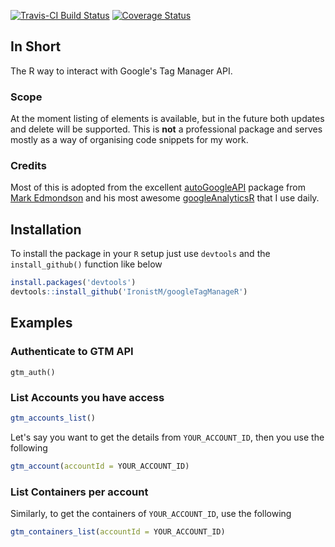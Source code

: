 [![Travis-CI Build Status](https://travis-ci.org/IronistM/googleTagManageR.svg?branch=master)](https://travis-ci.org/IronistM/googleTagManageR)
[![Coverage Status](https://img.shields.io/codecov/c/github/IronistM/googleTagManageR/master.svg)](https://codecov.io/github/IronistM/googleTagManageR?branch=master)

## In Short
The R way to interact with Google's Tag Manager API.

### Scope
At the moment listing of elements is available, but in the future both updates
and delete will be supported. This is **not** a professional package and serves mostly as a way of organising code snippets for my work.

### Credits
Most of this is adopted from the excellent [autoGoogleAPI](https://github.com/MarkEdmondson1234/autoGoogleAPI) package from [Mark Edmondson](r@sunholo.com) and his most awesome [googleAnalyticsR](http://code.markedmondson.me/googleAnalyticsR) that I use daily.

## Installation
To install the package in your `R` setup just use `devtools` and the `install_github()` function like below


```R
install.packages('devtools')
devtools::install_github('IronistM/googleTagManageR')
```
## Examples

### Authenticate to GTM API

```
gtm_auth()
```

### List Accounts you have access



```R
gtm_accounts_list()
```

Let's say you want to get the details from `YOUR_ACCOUNT_ID`, then you use the following

```R
gtm_account(accountId = YOUR_ACCOUNT_ID)
```

### List Containers per account

Similarly, to get the containers of `YOUR_ACCOUNT_ID`, use the following

```R
gtm_containers_list(accountId = YOUR_ACCOUNT_ID)
```
